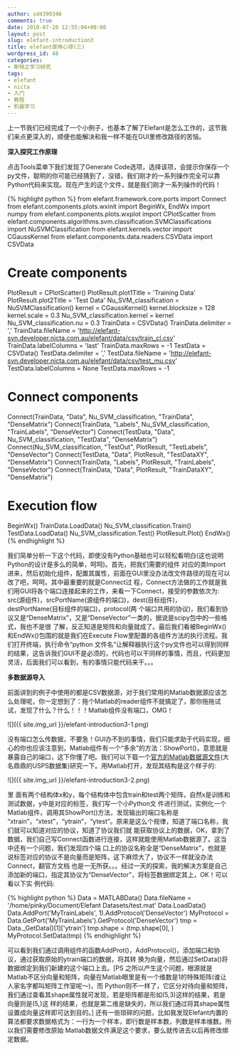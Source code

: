 ```yaml
---
author: sd4399340
comments: true
date: 2010-07-28 12:55:04+00:00
layout: post
slug: elefant-introduction3
title: elefant使用心得(三)
wordpress_id: 48
categories:
- 斯特之学习研究
tags:
- elefant
- nicta
- 入门
- 教程
- 机器学习
---
```


上一节我们已经完成了一个小例子，也基本了解了Elefant是怎么工作的，这节我们来点更深入的，顺便也能解决和我一样不能在GUI里修改路径的苦恼。


**深入探究工作原理**


点击Tools菜单下我们发现了Generate Code选项，选择该项，会提示你保存一个py文件，聪明的你可能已经猜到了，没错，我们刚才的一系列操作完全可以靠Python代码来实现。现在产生的这个文件，就是我们刚才一系列操作的代码！<!--more-->

{% highlight python %}
from elefant.framework.core.ports import Connect
from elefant.components.plots.wxinit import BeginWx, EndWx
import numpy
from elefant.components.plots.wxplot import CPlotScatter
from elefant.components.algorithms.svm.classification.SVMClassifications import NuSVMClassification
from elefant.kernels.vector import CGaussKernel
from elefant.components.data.readers.CSVData import CSVData
# Create components
PlotResult = CPlotScatter()
PlotResult.plot1Title = 'Training Data'
PlotResult.plot2Title = 'Test Data'
Nu_SVM_classification = NuSVMClassification()
kernel = CGaussKernel()
kernel.blocksize = 128
kernel.scale = 0.3
Nu_SVM_classification.kernel = kernel
Nu_SVM_classification.nu = 0.3
TrainData = CSVData()
TrainData.delimiter = ','
TrainData.fileName = 'http://elefant-svn.developer.nicta.com.au/elefant/data/csv/train_cl.csv'
TrainData.labelColumns = 'last'
TrainData.maxRows = -1
TestData = CSVData()
TestData.delimiter = ','
TestData.fileName = 'http://elefant-svn.developer.nicta.com.au/elefant/data/csv/test_mu.csv'
TestData.labelColumns = None
TestData.maxRows = -1
# Connect components
Connect(TrainData, "Data", Nu_SVM_classification, "TrainData", "DenseMatrix")
Connect(TrainData, "Labels", Nu_SVM_classification, "TrainLabels", "DenseVector")
Connect(TestData, "Data", Nu_SVM_classification, "TestData", "DenseMatrix")
Connect(Nu_SVM_classification, "TestOut", PlotResult, "TestLabels", "DenseVector")
Connect(TestData, "Data", PlotResult, "TestDataXY", "DenseMatrix")
Connect(TrainData, "Labels", PlotResult, "TrainLabels", "DenseVector")
Connect(TrainData, "Data", PlotResult, "TrainDataXY", "DenseMatrix")
# Execution flow
BeginWx()
TrainData.LoadData()
Nu_SVM_classification.Train()
TestData.LoadData()
Nu_SVM_classification.Test()
PlotResult.Plot()
EndWx()
{% endhighlight %}

我们简单分析一下这个代码，即使没有Python基础也可以轻松看明白(这也说明Python的设计是多么的简单，呵呵)。首先，把我们需要的组件  对应的类Import进来，然后初始化组件，配置其属性，前面在GUI里没办法改文件路径的现在可以改了吧，呵呵。其中最重要的就是Connect过  程，Connect方法做的工作就是我们用GUI将各个端口连接起来的工作，来看一下Connect，接受的参数依次为:   src(源组件)，srcPortName(源组件的端口)，dest(目标组件)，destPortName(目标组件的端口)，protocol(两   个端口共用的协议)，我们看到协议又是“DenseMatrix”，又是“DenseVector”一类的，据说是scipy包中的一些格式，我也不是很  了解，反正知道是矩阵和向量就成了。最后我们看被BeginWx()和EndWx()包围的就是我们在Execute   Flow里配置的各组件方法的执行流程。我们打开终端，执行命令“python   文件名”让解释器执行这个py文件也可以得到同样的结果，这告诉我们GUI不是必须的，代码也可以干同样的事情，而且，代码更加灵活，后面我们可以看到，有的事情只能代码来干。。。


**多数据源导入**


前面讲到的例子中使用的都是CSV数据源，对于我们常用的Matlab数据源应该怎么处理呢，你一定想到了：拖个Matlab的reader组件不就搞定了，那你拖拖试试，发现了什么？什么！！！Matlab组件没有端口，OMG！

![]({{ site.img_url }}/elefant-introduction3-1.png)

没有端口怎么传数据，不要急！GUI办不到的事情，我们只能求助于代码实现，细心的你也应该注意到，Matlab组件有一个“多余”的方法：ShowPort()，意思就是暴露自己的端口，这下你懂了吧。我们可以下载一个[官方的Matlab数据源文件](http://elefant-svn.developer.nicta.com.au/elefant/data/mat/usps.mat)(大名鼎鼎的USPS数据集)研究一下。用Matlab打开，发现其结构是这个样子的:


![]({{ site.img_url }}/elefant-introduction3-2.png)


里 面有两个结构体x和y，每个结构体中包含train和test两个矩阵，自然x是训练和测试数据，y中是对应的标签，我们写一个小Python文  件进行测试，实例化一个Matlab组件，调用其ShowPort()方法，发现输出的端口名称是  “xtrain”，“xtest”，“ytrain”，“ytest”。原来是这么个规律，知道了端口名称，我们就可以知道对应的协议，知道了协议我们就   能获取协议上的数据，OK，拿到了数据，我们自己写Connect函数进行连接，这样就能使用Matlab数据源了。这当中还有一个问题，我们发现四个端   口上的协议名称全是“DenseMatrix”，也就是说标签对应的协议不是向量而是矩阵，这下麻烦大了，协议不一样就没办法Connect，翻官方文档   也是一无所获。。。经过一天的探索，我的解决方案是自己添加新的端口，指定其协议为“DenseVector”，将标签数据绑定其上，OK！可以看以下实  例代码:

{% highlight python %}
Data = MATLABData()
Data.fileName = '/home/pinky/Document/Elefant Datasets/test.mat'
Data.LoadData()
Data.AddPort('MyTrainLabels', 1).AddProtocol('DenseVector')
MyProtocol = Data.GetPort('MyTrainLabels').GetProtocol('DenseVector')
tmp = Data._GetData()[1]['ytrain']
tmp.shape = (tmp.shape[0], )
MyProtocol.SetData(tmp)
{% endhighlight %}

可以看到我们通过调用组件的函数AddProt()，AddProtocol()，添加端口和协议，通过获取原始的ytrain端口的数据，将其转  换为向量，然后通过SetData()将数据绑定到我们新建的这个端口上去。\[PS   之所以产生这个问题，根源就是Matlab不区分向量和矩阵，向量在Matlab眼里是有一个维数是1的特殊矩阵(谁让人家名字都叫矩阵工作室呢～)，而   Python则不一样了，它区分对待向量和矩阵，我们通过查看其shape属性就可发现，若是矩阵都是形如(5,3)这样的结果，若是向量则是(5,)这  样的结果，也就是第二维是缺失的，所以我们通过将其shape属性设置成向量这样即可达到目的。\]   还有一些琐碎的问题，比如我发现Elefant内置的算法都要求数据格式为：一行为一个样本，即行数是样本数，列数是样本维数。所以我们需要修改原始  Matlab数据文件满足这个要求，要么就传进去以后再修改绑定数据。
